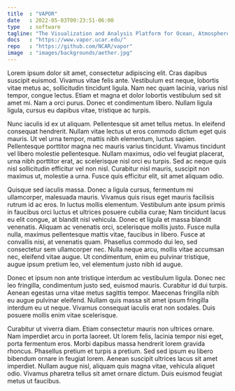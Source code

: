 ```yaml
---
title  : "VAPOR"
date   : 2022-05-03T09:23:51-06:00
type   : software
tagline: "The Visualization and Analysis Platform for Ocean, Atmosphere, and Solar Researchers"
docs   : "https://www.vapor.ucar.edu/"
repo   : "https://github.com/NCAR/vapor"
image  : "images/backgrounds/aether.jpg"
---
```


Lorem ipsum dolor sit amet, consectetur adipiscing elit. Cras dapibus suscipit euismod. Vivamus vitae felis ante. Vestibulum est neque, lobortis vitae metus ac, sollicitudin tincidunt ligula. Nam nec quam lacinia, varius nisl tempor, congue lectus. Etiam et magna et dolor lobortis vestibulum sed sit amet mi. Nam a orci purus. Donec et condimentum libero. Nullam ligula ligula, cursus eu dapibus vitae, tristique ac turpis.

Nunc iaculis id ex ut aliquam. Pellentesque sit amet tellus metus. In eleifend consequat hendrerit. Nullam vitae lectus ut eros commodo dictum eget quis mauris. Ut vel urna tempor, mattis nibh elementum, luctus sapien. Pellentesque porttitor magna nec mauris varius tincidunt. Vivamus tincidunt vel libero molestie pellentesque. Nullam maximus, odio vel feugiat placerat, urna nibh porttitor erat, ac scelerisque nisl orci eu turpis. Sed ac neque quis nisl sollicitudin efficitur vel non nisl. Curabitur nisl mauris, suscipit non maximus ut, molestie a urna. Fusce quis efficitur elit, sit amet aliquam odio.

Quisque sed iaculis massa. Donec a ligula cursus, fermentum mi ullamcorper, malesuada mauris. Vivamus quis risus eget mauris facilisis rutrum id ac eros. In luctus mollis elementum. Vestibulum ante ipsum primis in faucibus orci luctus et ultrices posuere cubilia curae; Nam tincidunt lacus eu elit congue, at blandit nisl vehicula. Donec et ligula et massa blandit venenatis. Aliquam ac venenatis orci, scelerisque mollis justo. Fusce nulla nulla, maximus pellentesque mattis vitae, faucibus in libero. Fusce at convallis nisi, at venenatis quam. Phasellus commodo dui leo, sed consectetur sem ullamcorper nec. Nulla neque arcu, mollis vitae accumsan nec, eleifend vitae augue. Ut condimentum, enim eu pulvinar tristique, augue ipsum pretium leo, vel elementum justo nibh id augue.

Donec et ipsum non ante tristique interdum ac vestibulum ligula. Donec nec leo fringilla, condimentum justo sed, euismod mauris. Curabitur id dui turpis. Aenean egestas urna vitae metus sagittis tempor. Maecenas fringilla nibh eu augue pulvinar eleifend. Nullam quis massa sit amet ipsum fringilla interdum eu ut neque. Vivamus consequat iaculis erat non sodales. Duis posuere mollis enim vitae scelerisque.

Curabitur ut viverra diam. Etiam consectetur mauris non ultrices ornare. Nam imperdiet arcu in porta laoreet. Ut lorem felis, lacinia tempor nisi eget, porta fermentum eros. Morbi dapibus massa hendrerit lorem gravida rhoncus. Phasellus pretium et turpis a pretium. Sed sed ipsum eu libero bibendum ornare in feugiat lorem. Aenean suscipit ultrices lacus sit amet imperdiet. Nullam augue nisl, aliquam quis magna vitae, vehicula aliquet odio. Vivamus pharetra tellus sit amet ornare dictum. Duis euismod feugiat metus ut faucibus.
